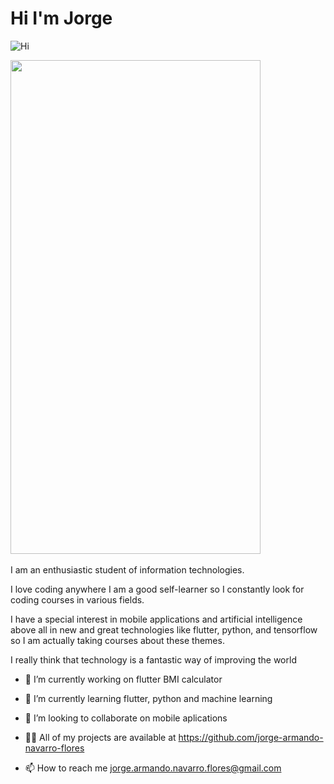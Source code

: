 
# Hi I'm Jorge 
![Hi](https://raw.githubusercontent.com/iampavangandhi/iampavangandhi/master/gifs/Hi.gif)

<img src="https://raw.githubusercontent.com/iampavangandhi/iampavangandhi/master/gifs/Hi.gif" width="400" height="790">
             

I am an enthusiastic student of information technologies.

I love coding anywhere
I am a good self-learner so I constantly look for coding courses in various fields.

I have a special interest in mobile applications and artificial intelligence above all in new and great technologies like flutter, python, and tensorflow so I am actually taking courses about these themes.

I really think that technology is a fantastic way of improving the world


- 🔭 I’m currently working on flutter BMI calculator

- 🌱 I’m currently learning flutter, python and machine learning

- 👯 I’m looking to collaborate on mobile aplications

- 👨‍💻 All of my projects are available at https://github.com/jorge-armando-navarro-flores

- 📫 How to reach me jorge.armando.navarro.flores@gmail.com


